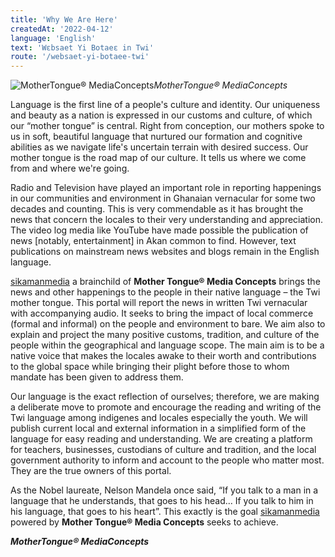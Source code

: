 ```yaml
---
title: 'Why We Are Here'
createdAt: '2022-04-12'
language: 'English'
text: 'Wɛbsaet Yi Botaeɛ in Twi'
route: '/websaet-yi-botaee-twi'
---
```


![MotherTongue® MediaConcepts](https://firebasestorage.googleapis.com/v0/b/tinasrora.appspot.com/o/MOTHERTOUGUE%20LOGO%203D%2002.jpg?alt=media&token=893d7935-ff38-4988-bf6c-21ffc99aed0b)*MotherTongue® MediaConcepts*

Language is the first line of a people's culture and identity. Our uniqueness and beauty as a nation is expressed in our customs and culture, of which our “mother tongue” is central. Right from conception, our mothers spoke to us in soft, beautiful language that nurtured our formation and cognitive abilities as we navigate life's uncertain terrain with desired success. Our mother tongue is the road map of our culture. It tells us where we come from and where we're going.

Radio and Television have played an important role in reporting happenings in our communities and environment in Ghanaian vernacular for some two decades and counting. This is very commendable as it has brought the news that concern the locales to their very understanding and appreciation. The video log media like YouTube have made possible the publication of news [notably, entertainment] in Akan common to find. However, text publications on mainstream news websites and blogs remain in the English language.

[sikamanmedia](/) a brainchild of **Mother Tongue® Media Concepts** brings the news and other happenings to the people in their native language – the Twi mother tongue. This portal will report the news in written Twi vernacular with accompanying audio. It seeks to bring the impact of local commerce (formal and informal) on the people and environment to bare. We aim also to explain and project the many positive customs, tradition, and culture of the people within the geographical and language scope. The main aim is to be a native voice that makes the locales awake to their worth and contributions to the global space while bringing their plight before those to whom mandate has been given to address them.

Our language is the exact reflection of ourselves; therefore, we are making a deliberate move to promote and encourage the reading and writing of the Twi language among indigenes and locales especially the youth. We will publish current local and external information in a simplified form of the language for easy reading and understanding. We are creating a platform for teachers, businesses, custodians of culture and tradition, and the local government authority to inform and account to the people who matter most. They are the true owners of this portal.

As the Nobel laureate, Nelson Mandela once said, “If you talk to a man in a language that he understands, that goes to his head... If you talk to him in his language, that goes to his heart”. This exactly is the goal [sikamanmedia](/) powered by **Mother Tongue® Media Concepts** seeks to achieve.

***MotherTongue® MediaConcepts***
